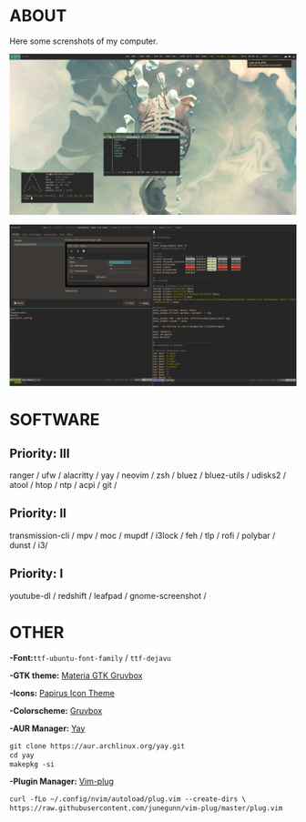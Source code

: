# ABOUT
Here some screnshots of my computer.

![Screenshot-1](/Screenshot/screenshot-1.png)

![Screenshot-2](/Screenshot/screenshot-2.png)

# SOFTWARE
## Priority: III
ranger / ufw / alacritty / yay / neovim / zsh / bluez / bluez-utils / udisks2 / atool / htop / ntp / acpi / git /

## Priority: II
transmission-cli / mpv / moc / mupdf / i3lock / feh / tlp / rofi / polybar / dunst / i3/

## Priority: I
youtube-dl / redshift / leafpad / gnome-screenshot /

# OTHER
**-Font:**`ttf-ubuntu-font-family` / `ttf-dejavu`

**-GTK theme:** [Materia GTK Gruvbox](https://github.com/Kani-dev/Materia-gtk-gruvbox)

**-Icons:** [Papirus Icon Theme](https://github.com/PapirusDevelopmentTeam/papirus-icon-theme/) 

**-Colorscheme:** [Gruvbox](https://github.com/morhetz/gruvbox-contrib)

**-AUR Manager:** [Yay](https://github.com/Jguer/yay)
```
git clone https://aur.archlinux.org/yay.git
cd yay
makepkg -si
```

**-Plugin Manager:** [Vim-plug](https://github.com/junegunn/vim-plug)
```
curl -fLo ~/.config/nvim/autoload/plug.vim --create-dirs \
https://raw.githubusercontent.com/junegunn/vim-plug/master/plug.vim
```
